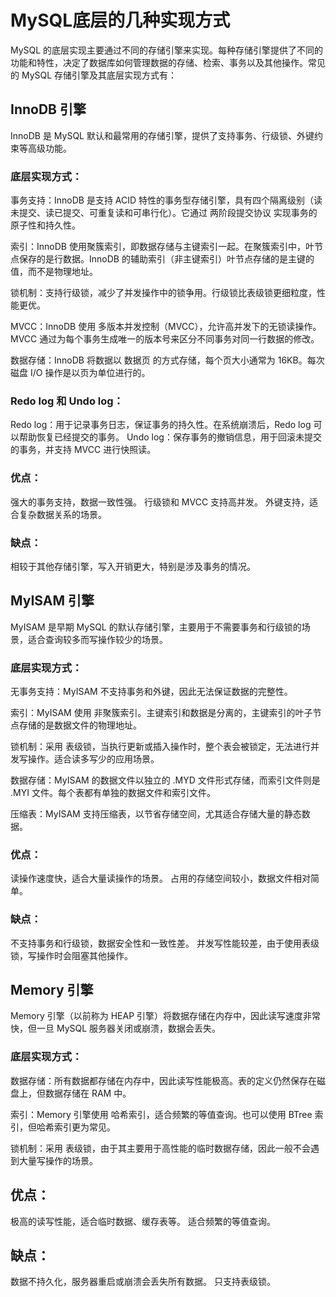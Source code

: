 # MySQL底层的几种实现方式
MySQL 的底层实现主要通过不同的存储引擎来实现。每种存储引擎提供了不同的功能和特性，决定了数据库如何管理数据的存储、检索、事务以及其他操作。常见的 MySQL 存储引擎及其底层实现方式有：

## InnoDB 引擎
   InnoDB 是 MySQL 默认和最常用的存储引擎，提供了支持事务、行级锁、外键约束等高级功能。

### 底层实现方式：
 事务支持：InnoDB 是支持 ACID 特性的事务型存储引擎，具有四个隔离级别（读未提交、读已提交、可重复读和可串行化）。它通过 两阶段提交协议 实现事务的原子性和持久性。
 
 索引：InnoDB 使用聚簇索引，即数据存储与主键索引一起。在聚簇索引中，叶节点保存的是行数据。InnoDB 的辅助索引（非主键索引）叶节点存储的是主键的值，而不是物理地址。
 
 锁机制：支持行级锁，减少了并发操作中的锁争用。行级锁比表级锁更细粒度，性能更优。

 MVCC：InnoDB 使用 多版本并发控制（MVCC），允许高并发下的无锁读操作。MVCC 通过为每个事务生成唯一的版本号来区分不同事务对同一行数据的修改。
 
 数据存储：InnoDB 将数据以 数据页 的方式存储，每个页大小通常为 16KB。每次磁盘 I/O 操作是以页为单位进行的。
### Redo log 和 Undo log：
 Redo log：用于记录事务日志，保证事务的持久性。在系统崩溃后，Redo log 可以帮助恢复已经提交的事务。
 Undo log：保存事务的撤销信息，用于回滚未提交的事务，并支持 MVCC 进行快照读。
### 优点：
强大的事务支持，数据一致性强。
行级锁和 MVCC 支持高并发。
外键支持，适合复杂数据关系的场景。
### 缺点：
相较于其他存储引擎，写入开销更大，特别是涉及事务的情况。
## MyISAM 引擎
   MyISAM 是早期 MySQL 的默认存储引擎，主要用于不需要事务和行级锁的场景，适合查询较多而写操作较少的场景。

### 底层实现方式：
 无事务支持：MyISAM 不支持事务和外键，因此无法保证数据的完整性。

 索引：MyISAM 使用 非聚簇索引。主键索引和数据是分离的，主键索引的叶子节点存储的是数据文件的物理地址。
 
 锁机制：采用 表级锁，当执行更新或插入操作时，整个表会被锁定，无法进行并发写操作。适合读多写少的应用场景。
 
 数据存储：MyISAM 的数据文件以独立的 .MYD 文件形式存储，而索引文件则是 .MYI 文件。每个表都有单独的数据文件和索引文件。
 
 压缩表：MyISAM 支持压缩表，以节省存储空间，尤其适合存储大量的静态数据。
### 优点：
 读操作速度快，适合大量读操作的场景。
 占用的存储空间较小，数据文件相对简单。
### 缺点：
 不支持事务和行级锁，数据安全性和一致性差。
 并发写性能较差，由于使用表级锁，写操作时会阻塞其他操作。
## Memory 引擎
   Memory 引擎（以前称为 HEAP 引擎）将数据存储在内存中，因此读写速度非常快，但一旦 MySQL 服务器关闭或崩溃，数据会丢失。

### 底层实现方式：
 数据存储：所有数据都存储在内存中，因此读写性能极高。表的定义仍然保存在磁盘上，但数据存储在 RAM 中。

 索引：Memory 引擎使用 哈希索引，适合频繁的等值查询。也可以使用 BTree 索引，但哈希索引更为常见。
 
 锁机制：采用 表级锁，由于其主要用于高性能的临时数据存储，因此一般不会遇到大量写操作的场景。

## 优点：
 极高的读写性能，适合临时数据、缓存表等。
 适合频繁的等值查询。
## 缺点：
数据不持久化，服务器重启或崩溃会丢失所有数据。
只支持表级锁。